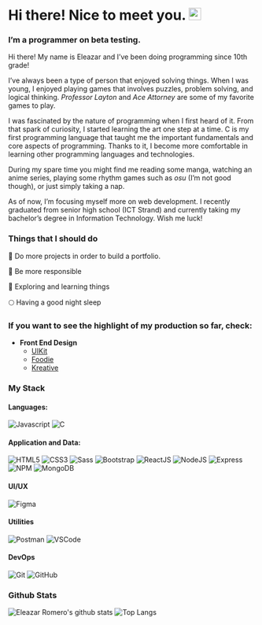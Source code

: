 # Hi there! Nice to meet you. <img src="https://media.giphy.com/media/hvRJCLFzcasrR4ia7z/giphy.gif" width="25px">

### I’m a programmer on beta testing.

Hi there! My name is Eleazar and I’ve been doing programming since 10th grade!

I’ve always been a type of person that enjoyed solving things. When I was young, I enjoyed playing games that involves puzzles, problem solving, and logical thinking. *Professor Layton* and *Ace Attorney* are some of my favorite games to play.

I was fascinated by the nature of programming when I first heard of it. From that spark of curiosity, I started learning the art one step at a time. C is my first programming language that taught me the important fundamentals and core aspects of programming. Thanks to it, I become more comfortable in learning other programming languages and technologies.

During my spare time you might find me reading some manga, watching an anime series, playing some rhythm games such as *osu* (I’m not good though), or just simply taking a nap. 

As of now, I’m focusing myself more on web development. I recently graduated from senior high school (ICT Strand) and currently taking my bachelor’s degree in Information Technology. Wish me luck!

### Things that I should do

:pencil: Do more projects in order to build a portfolio.

:walking: Be more responsible

:telescope: Exploring and learning things

:full_moon: Having a good night sleep

### If you want to see the highlight of my production so far, check:

* **Front End Design**
  * [UIKit](https://nein-tanuki.github.io/UIkit/)
  * [Foodie](https://nein-tanuki.github.io/foodie/)
  * [Kreative](https://nein-tanuki.github.io/kreative/)

### My Stack

#### Languages:

![Javascript](https://img.shields.io/badge/-JavaScript-EDD222?style=flat&logo=javascript&logoColor=white)
![C](https://img.shields.io/badge/-C-239120?style=flat&logo=c&logoColor=white)

#### Application and Data:

![HTML5](https://img.shields.io/badge/-HTML5-E34F26?style=flat&logo=html5&logoColor=white)
![CSS3](https://img.shields.io/badge/-CSS3-1572B6?style=flat&logo=css3)
![Sass](https://img.shields.io/badge/-Sass-CC6699?style=flat&logo=sass&logoColor=white)
![Bootstrap](https://img.shields.io/badge/-Bootstrap-563D7C?style=flat&logo=bootstrap&logoColor=white)
![ReactJS](https://img.shields.io/badge/-ReactJS-51CBF2?style=flat&logo=react&logoColor=white)
![NodeJS](http://img.shields.io/badge/-NodeJS-6EBF20?style=flat&logo=node.js&logoColor=white)
![Express](http://img.shields.io/badge/-Express-black?style=flat&logo=express&logoColor=white)
![NPM](https://img.shields.io/badge/-NPM-CB3837?style=flat&logo=npm&logoColor=white)
![MongoDB](http://img.shields.io/badge/-MongoDB-47A248?style=flat&logo=mongodb&logoColor=white)

#### UI/UX

![Figma](https://img.shields.io/badge/-Figma-F24E1E?style=flat&logo=figma&logoColor=white)

#### Utilities

![Postman](https://img.shields.io/badge/-Postman-FF6C37?style=flat&logo=postman&logoColor=white)
![VSCode](https://img.shields.io/badge/-VSCode-007ACC?style=flat&logo=visual-studio-code&logoColor=white)

#### DevOps

![Git](https://img.shields.io/badge/-Git-F05032?style=flat&logo=git&logoColor=white)
![GitHub](https://img.shields.io/badge/-Github-181717?style=flat&logo=github&logoColor=white)

### Github Stats

![Eleazar Romero's github stats](https://github-readme-stats.vercel.app/api?username=nein-tanuki&show_icons=true&theme=great-gatsby)
![Top Langs](https://github-readme-stats.vercel.app/api/top-langs/?username=nein-tanuki&theme=great-gatsby&layout=compact)
